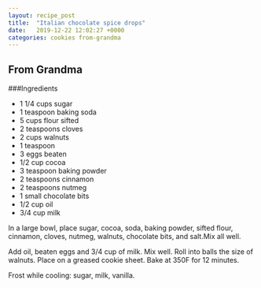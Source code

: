 ```yaml
---
layout: recipe_post
title:  "Italian chocolate spice drops"
date:   2019-12-22 12:02:27 +0000
categories: cookies from-grandma
---
```


## From Grandma
###Ingredients
* 1 1/4 cups sugar
* 1 teaspoon baking soda
* 5 cups flour sifted 
* 2 teaspoons cloves
* 2 cups walnuts
* 1 teaspoon 
* 3 eggs beaten
* 1/2 cup cocoa
* 3 teaspoon baking powder
* 2 teaspoons cinnamon
* 2 teaspoons nutmeg
* 1 small chocolate bits
* 1/2 cup oil
* 3/4 cup milk


In a large bowl, place sugar, cocoa, soda, baking powder, sifted flour, cinnamon, cloves, nutmeg, walnuts, chocolate bits, and salt.Mix all well.


Add oil, beaten eggs and 3/4 cup of milk. Mix well. Roll into balls the size of walnuts. Place on a greased cookie sheet. Bake at 350F for 12 minutes.


Frost while cooling: sugar, milk, vanilla.
